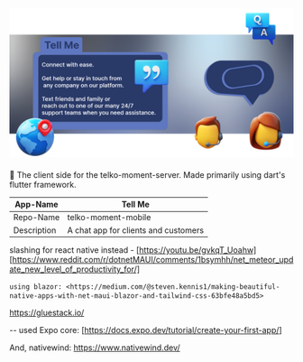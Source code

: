 ![image banner](https://github.com/Stroustrups-Sentinel/telko-moment-mobile/blob/main/design/github-banner.png?raw=true)
---

📱 The client side for the telko-moment-server. Made primarily using dart's flutter framework.

  |App-Name| Tell Me|
  |---|---|
  | Repo-Name | telko-moment-mobile |
  | Description | A chat app for clients and customers |

slashing for react native instead - [https://youtu.be/gvkqT_Uoahw]
    [https://www.reddit.com/r/dotnetMAUI/comments/1bsymhh/net_meteor_update_new_level_of_productivity_for/]

    using blazor: <https://medium.com/@steven.kennis1/making-beautiful-native-apps-with-net-maui-blazor-and-tailwind-css-63bfe48a5bd5>

https://gluestack.io/

-- used Expo core: [<https://docs.expo.dev/tutorial/create-your-first-app/>]

And, nativewind: https://www.nativewind.dev/